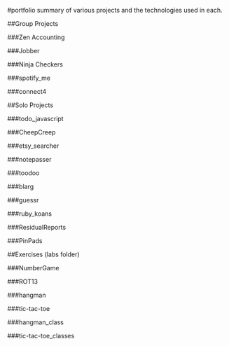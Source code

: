 #portfolio
summary of various projects and the technologies used in each.

##Group Projects

###Zen Accounting

###Jobber

###Ninja Checkers

###spotify_me

###connect4




##Solo Projects

###todo_javascript

###CheepCreep

###etsy_searcher

###notepasser

###toodoo

###blarg

###guessr

###ruby_koans

###ResidualReports

###PinPads




##Exercises (labs folder)

###NumberGame

###ROT13

###hangman

###tic-tac-toe

###hangman_class

###tic-tac-toe_classes